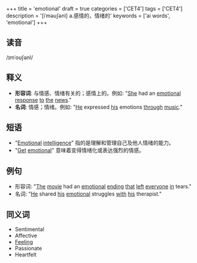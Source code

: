 +++
title = 'emotional'
draft = true
categories = ['CET4']
tags = ['CET4']
description = '[iˈməu∫ənl] a.感情的，情绪的'
keywords = ['ai words', 'emotional']
+++

## 读音
/ɪmˈoʊʃənl/

## 释义
- **形容词**: 与情感、情绪有关的；感情上的。例如: "[She](/zh/post/she/) had an [emotional](/zh/post/emotional/) [response](/zh/post/response/) [to](/zh/post/to/) [the](/zh/post/the/) [news](/zh/post/news/)."
- **名词**: 情感；情绪。例如: "[He](/zh/post/he/) expressed [his](/zh/post/his/) emotions [through](/zh/post/through/) [music](/zh/post/music/)."

## 短语
- "[Emotional](/zh/post/emotional/) [intelligence](/zh/post/intelligence/)" 指的是理解和管理自己及他人情绪的能力。
- "[Get](/zh/post/get/) [emotional](/zh/post/emotional/)" 意味着变得情绪化或表达强烈的情感。

## 例句
- 形容词: "[The](/zh/post/the/) [movie](/zh/post/movie/) had an [emotional](/zh/post/emotional/) [ending](/zh/post/ending/) [that](/zh/post/that/) [left](/zh/post/left/) [everyone](/zh/post/everyone/) [in](/zh/post/in/) tears."
- 名词: "[He](/zh/post/he/) shared [his](/zh/post/his/) [emotional](/zh/post/emotional/) struggles [with](/zh/post/with/) [his](/zh/post/his/) therapist."

## 同义词
- Sentimental
- Affective
- [Feeling](/zh/post/feeling/)
- Passionate
- Heartfelt
